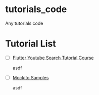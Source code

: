 # tutorials_code
Any tutorials code

# Tutorial List
- [ ] [Flutter Youtube Search Tutorial Course
](https://www.youtube.com/playlist?list=PLB6lc7nQ1n4jtXh6TgCEIO4kCfIT0-NZl)
	<p>asdf</p>
- [ ] [Mockito Samples](https://github.com/dart-lang/mockito/tree/master/example)
	<p>asdf</p>